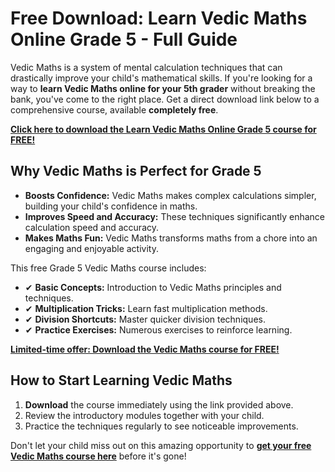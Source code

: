 # Free Download: Learn Vedic Maths Online Grade 5 - Full Guide

Vedic Maths is a system of mental calculation techniques that can drastically improve your child's mathematical skills. If you're looking for a way to **learn Vedic Maths online for your 5th grader** without breaking the bank, you've come to the right place. Get a direct download link below to a comprehensive course, available **completely free**.

[**Click here to download the Learn Vedic Maths Online Grade 5 course for FREE!**](https://udemywork.com/learn-vedic-maths-online-grade-5)

## Why Vedic Maths is Perfect for Grade 5

*   **Boosts Confidence:** Vedic Maths makes complex calculations simpler, building your child's confidence in maths.
*   **Improves Speed and Accuracy:** These techniques significantly enhance calculation speed and accuracy.
*   **Makes Maths Fun:** Vedic Maths transforms maths from a chore into an engaging and enjoyable activity.

This free Grade 5 Vedic Maths course includes:

*   ✔ **Basic Concepts:** Introduction to Vedic Maths principles and techniques.
*   ✔ **Multiplication Tricks:** Learn fast multiplication methods.
*   ✔ **Division Shortcuts:** Master quicker division techniques.
*   ✔ **Practice Exercises:** Numerous exercises to reinforce learning.

[**Limited-time offer: Download the Vedic Maths course for FREE!**](https://udemywork.com/learn-vedic-maths-online-grade-5)

## How to Start Learning Vedic Maths

1.  **Download** the course immediately using the link provided above.
2.  Review the introductory modules together with your child.
3.  Practice the techniques regularly to see noticeable improvements.

Don't let your child miss out on this amazing opportunity to **[get your free Vedic Maths course here](https://udemywork.com/learn-vedic-maths-online-grade-5)** before it's gone!

